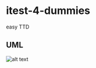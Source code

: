 # itest-4-dummies
easy TTD 
## UML
![alt text](https://i.gyazo.com/8ff56db02b44735e37e880321866e32c.png)
